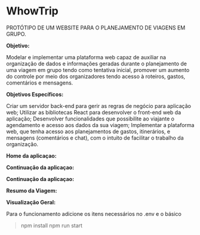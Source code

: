 # WhowTrip

PROTÓTIPO DE UM WEBSITE PARA O PLANEJAMENTO DE VIAGENS EM GRUPO.

<b> Objetivo: </b>

Modelar e implementar uma plataforma web capaz de auxiliar na organização de dados e informações geradas durante o planejamento de uma viagem em grupo tendo como tentativa inicial, promover um aumento do controle por meio dos organizadores tendo acesso à roteiros, gastos, comentários e mensagens.

<b> Objetivos Específicos: </b>

Criar um servidor back-end para gerir as regras de negócio para aplicação web;
Utilizar as bibliotecas React para desenvolver o front-end web da aplicação;
Desenvolver funcionalidades que possibilite ao viajante o agendamento e acesso aos dados da sua viagem;
Implementar a plataforma web, que tenha acesso aos planejamentos de gastos, itinerários, e mensagens (comentários e chat), com o intuito de facilitar o trabalho da organização. 


<b> Home da aplicaçao: </b>

<b> Continuação da aplicaçao: </b>

<b> Continuação da aplicaçao: </b>

<b> Resumo da Viagem: </b>

<b> Visualização Geral: </b>

 

Para o funcionamento adicione os itens necessários no .env e o básico 
> npm install
> npm run start

